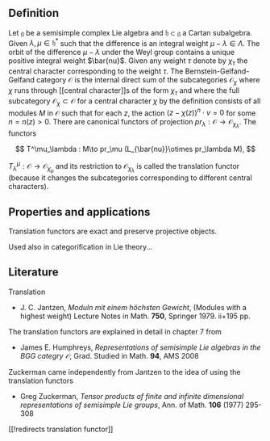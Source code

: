 ## Definition 

Let $\mathfrak{g}$ be a semisimple complex Lie algebra and $\mathfrak{h}\subset\mathfrak{g}$ a Cartan subalgebra. Given $\lambda,\mu\in\mathfrak{h}^*$ such that the difference is an integral weight $\mu-\lambda\in\Lambda$. The orbit of the difference $\mu-\lambda$ under the Weyl group contains a unique positive integral weight $\bar{nu}$. Given any weight $\tau$ denote by $\chi_\tau$ the central character corresponding to the weight $\tau$. The Bernstein-Gelfand-Gelfand category $\mathcal{O}$ is the internal direct sum of the subcategories $\mathcal{O}_{\chi}$ 
where $\chi$ runs through [[central character]]s of the form $\chi_\tau$ and where the full subcategory $\mathcal{O}_\chi\subset\mathcal{O}$ for a central character $\chi$ by the definition consists of all modules $M$ in $\mathcal{O}$ such that for each $z$, the action $(z-\chi(z))^n \cdot v = 0$ for some $n = n(z)\gt 0$. There are canonical functors of projection  $pr_\lambda:\mathcal{O}\to\mathcal{O}_{\chi_\lambda}$. The functors 

$$
T^\mu_\lambda : M\to pr_\mu (L_{\bar{nu}}\otimes pr_\lambda M), 
$$

$T^\mu_\lambda : \mathcal{O}\to\mathcal{O}_{\chi_\mu}$ and its restriction to $\mathcal{O}_{\chi_\lambda}$ is called the translation functor (because it changes the subcategories corresponding to different central characters). 

## Properties and applications

Translation functors are exact and preserve projective objects. 

Used also in categorification in Lie theory...

## Literature

Translation 

* J. C. Jantzen, _Moduln mit einem h&#246;chsten Gewicht_, (Modules with a highest weight)
Lecture Notes in Math. __750__, Springer 1979. ii+195 pp.

The translation functors are explained in detail in chapter 7 from

* James E. Humphreys, _Representations of semisimple Lie algebras in the BGG categry $\mathcal{O}$_, Grad. Studied in Math. __94__, AMS 2008

Zuckerman came independently from Jantzen to the idea of using the translation functors

* Greg Zuckerman, _Tensor products of finite and infinite dimensional representations of semisimple Lie groups_, Ann. of Math. __106__ (1977) 295-308 


[[!redirects translation functor]]